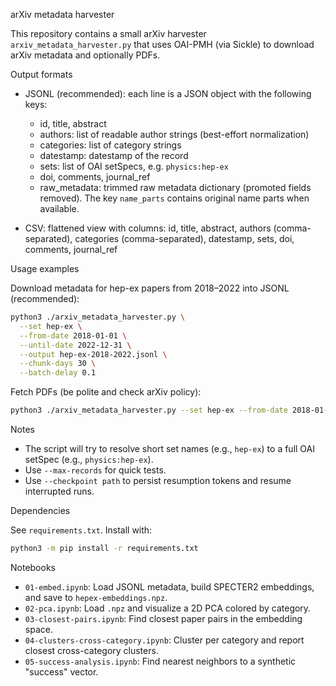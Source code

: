 arXiv metadata harvester

This repository contains a small arXiv harvester `arxiv_metadata_harvester.py` that uses OAI-PMH (via Sickle) to download arXiv metadata and optionally PDFs.

Output formats

- JSONL (recommended): each line is a JSON object with the following keys:
  - id, title, abstract
  - authors: list of readable author strings (best-effort normalization)
  - categories: list of category strings
  - datestamp: datestamp of the record
  - sets: list of OAI setSpecs, e.g. `physics:hep-ex`
  - doi, comments, journal_ref
  - raw_metadata: trimmed raw metadata dictionary (promoted fields removed). The key `name_parts` contains original name parts when available.

- CSV: flattened view with columns: id, title, abstract, authors (comma-separated), categories (comma-separated), datestamp, sets, doi, comments, journal_ref

Usage examples

Download metadata for hep-ex papers from 2018–2022 into JSONL (recommended):

```bash
python3 ./arxiv_metadata_harvester.py \
  --set hep-ex \
  --from-date 2018-01-01 \
  --until-date 2022-12-31 \
  --output hep-ex-2018-2022.jsonl \
  --chunk-days 30 \
  --batch-delay 0.1
```

Fetch PDFs (be polite and check arXiv policy):

```bash
python3 ./arxiv_metadata_harvester.py --set hep-ex --from-date 2018-01-01 --until-date 2022-12-31 --output hep-ex.jsonl --download-pdfs --pdf-dir hep-ex-pdfs --chunk-days 30 --batch-delay 0.2
```

Notes

- The script will try to resolve short set names (e.g., `hep-ex`) to a full OAI setSpec (e.g., `physics:hep-ex`).
- Use `--max-records` for quick tests.
- Use `--checkpoint path` to persist resumption tokens and resume interrupted runs.

Dependencies

See `requirements.txt`. Install with:

```bash
python3 -m pip install -r requirements.txt
```

Notebooks

- `01-embed.ipynb`: Load JSONL metadata, build SPECTER2 embeddings, and save to `hepex-embeddings.npz`.
- `02-pca.ipynb`: Load `.npz` and visualize a 2D PCA colored by category.
- `03-closest-pairs.ipynb`: Find closest paper pairs in the embedding space.
- `04-clusters-cross-category.ipynb`: Cluster per category and report closest cross-category clusters.
- `05-success-analysis.ipynb`: Find nearest neighbors to a synthetic "success" vector.
